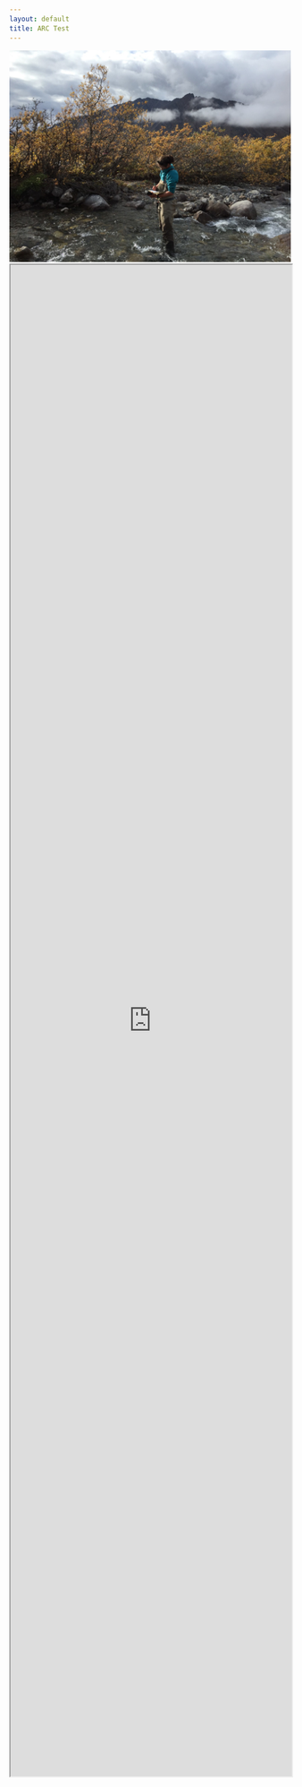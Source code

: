 ```yaml
---
layout: default
title: ARC Test
---
```

<style>
@media only screen and (max-width: 620px) {
  /* For mobile phones: */
  #prcf_iframe{height:750}
  }
  </style>

<img src="images/Frances_Trevor_Arctic-LTER_scaled.jpg">
<iframe loading="lazy" src="https://LTER-ARC.github.io/ezCatalog/public/arc-data-catalog.html" scrolling="no" allow="fullscreen" width="100%" height="2700px"></iframe>

